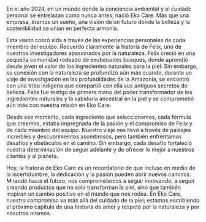 En el año 2024, en un mundo donde la conciencia ambiental y el cuidado personal se entrelazan como nunca antes, nació Eko Care. Más que una empresa, éramos un sueño, una visión de un futuro donde la belleza y la sostenibilidad se unían en perfecta armonía.

Esta visión cobró vida a través de las experiencias personales de cada miembro del equipo. Recuerdo claramente la historia de Felix, uno de nuestros investigadores apasionados por la naturaleza. Felix creció en una pequeña comunidad rodeado de exuberantes bosques, donde aprendió desde joven el valor de los ingredientes naturales para la piel. Sin embargo, su conexión con la naturaleza se profundizó aún más cuando, durante un viaje de investigación en las profundidades de la Amazonía, se encontró con una tribu indígena que compartió con ella sus antiguos secretos de belleza. Felix fue testigo de primera mano del poder transformador de los ingredientes naturales y la sabiduría ancestral en la piel y se comprometió aún más con nuestra misión en Eko Care.

Desde ese momento, cada ingrediente que seleccionamos, cada fórmula que creamos, estaba impregnada de la pasión y el compromiso de Felix y de cada miembro del equipo. Nuestro viaje nos llevó a través de paisajes increíbles y descubrimientos asombrosos, pero también enfrentamos desafíos y obstáculos en el camino. Sin embargo, cada desafío fortaleció nuestra determinación de seguir adelante y de ofrecer lo mejor a nuestros clientes y al planeta.

Hoy, la historia de Eko Care es un recordatorio de que incluso en medio de la incertidumbre, la dedicación y la pasión pueden abrir nuevos caminos. Mirando hacia el futuro, nos comprometemos a seguir innovando, a seguir creando productos que no solo transforman la piel, sino que también inspiran un cambio positivo en el mundo que nos rodea. En Eko Care, nuestro compromiso va más allá del cuidado de la piel; estamos escribiendo el próximo capítulo de una historia de amor y respeto por la naturaleza y por nosotros mismos.

